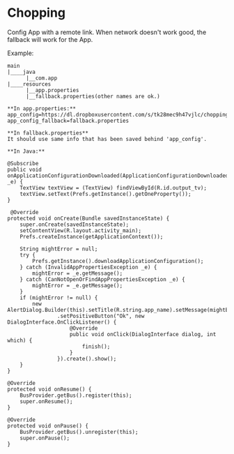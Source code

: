 Chopping
========

Config App with a remote link. When network doesn't work good, the fallback will work for the App.

Example:
	
    main
	|____java
	      |__com.app  
    |____resources
          |__app.properties  
          |__fallback.properties(other names are ok.)
          
    **In app.properties:**
    app_config=https://dl.dropboxusercontent.com/s/tk28mec9h47vjlc/choppingexample.properties
    app_config_fallback=fallback.properties
    
    **In fallback.properties** 
    It should use same info that has been saved behind 'app_config'.
    
    **In Java:**

    @Subscribe
    public void onApplicationConfigurationDownloaded(ApplicationConfigurationDownloadedEvent _e) {
		TextView textView = (TextView) findViewById(R.id.output_tv);
		textView.setText(Prefs.getInstance().getOneProperty());
	}

	 @Override
	protected void onCreate(Bundle savedInstanceState) {
		super.onCreate(savedInstanceState);
		setContentView(R.layout.activity_main);
		Prefs.createInstance(getApplicationContext());

		String mightError = null;
		try {
			Prefs.getInstance().downloadApplicationConfiguration();
		} catch (InvalidAppPropertiesException _e) {
			mightError = _e.getMessage();
		} catch (CanNotOpenOrFindAppPropertiesException _e) {
			mightError = _e.getMessage();
		}
		if (mightError != null) {
			new AlertDialog.Builder(this).setTitle(R.string.app_name).setMessage(mightError).setCancelable(false)
					.setPositiveButton("Ok", new DialogInterface.OnClickListener() {
						@Override
						public void onClick(DialogInterface dialog, int which) {
							finish();
						}
					}).create().show();
		}
	}

	@Override
	protected void onResume() {
		BusProvider.getBus().register(this);
		super.onResume();
	}

	@Override
	protected void onPause() {
		BusProvider.getBus().unregister(this);
		super.onPause();
	}
